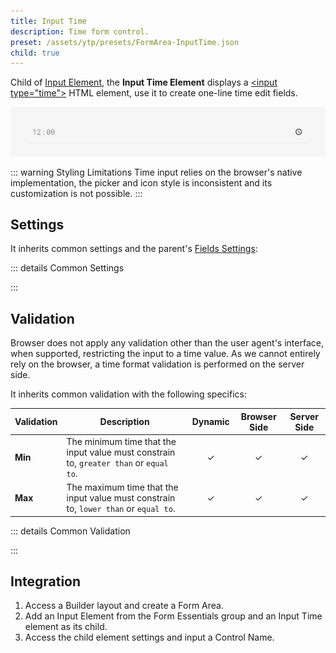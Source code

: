 ```yaml
---
title: Input Time
description: Time form control.
preset: /assets/ytp/presets/FormArea-InputTime.json
child: true
---
```


<!--@include: ./_partials_/intro.md-->

Child of [Input Element](../input), the **Input Time Element** displays a [\<input type="time"\>](https://developer.mozilla.org/en-US/docs/Web/HTML/Element/input/time) HTML element, use it to create one-line time edit fields.

![Input Time Element](./assets/input-time.webp)

::: warning Styling Limitations
Time input relies on the browser's native implementation, the picker and icon style is inconsistent and its customization is not possible.
:::

## Settings

It inherits common settings and the parent's [Fields Settings](../input#fields-settings):

::: details Common Settings
<!--@include: ./_partials/common-settings.md-->
:::

## Validation

Browser does not apply any validation other than the user agent's interface, when supported, restricting the input to a time value. As we cannot entirely rely on the browser, a time format validation is performed on the server side.

It inherits common validation with the following specifics:

| Validation | Description | Dynamic | Browser Side | Server Side |
| ---------- | ----------- | :-----: | :----------: | :---------: |
| **Min** | The minimum time that the input value must constrain to, `greater than` or `equal to`. | &#x2713; | &#x2713; | &#x2713; |
| **Max** | The maximum time that the input value must constrain to, `lower than` or `equal to`. | &#x2713; | &#x2713; | &#x2713; |

::: details Common Validation
<!--@include: ./_partials/common-validation.md-->
:::

## Integration

1. Access a Builder layout and create a Form Area.
1. Add an Input Element from the Form Essentials group and an Input Time element as its child.
1. Access the child element settings and input a Control Name.

